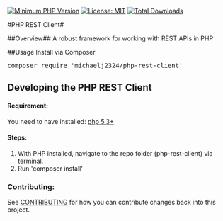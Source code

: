 [![Minimum PHP Version](https://img.shields.io/badge/php-%3E%3D%205.3-8892BF.svg)](https://php.net/)
[![License: MIT](https://img.shields.io/badge/License-MIT-yellow.svg)](https://opensource.org/licenses/MIT)
[![Total Downloads](https://poser.pugx.org/sugarcrm/rest-php-client/downloads)](https://packagist.org/packages/michaelj2324/php-rest-client)

#PHP REST Client#

##Overview##
A robust framework for working with REST APIs in PHP

##Usage
Install via Composer
<pre>composer require 'michaelj2324/php-rest-client'</pre>

## Developing the PHP REST Client

#### Requirement:
You need to have installed: [php 5.3+](https://php.org/)

#### Steps:
1. With PHP installed, navigate to the repo folder (php-rest-client) via terminal.
2. Run 'composer install'

### Contributing:
See [CONTRIBUTING](CONTRIBUTING.md) for how you can contribute changes back into this project.


